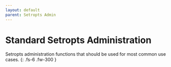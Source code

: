 ```yaml
---
layout: default
parent: Setropts Admin
---
```


# Standard Setropts Administration

Setropts administration functions that should be used for most common use cases.
{: .fs-6 .fw-300 }